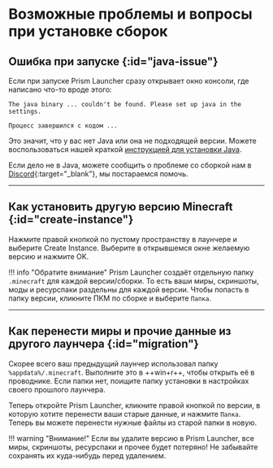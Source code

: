 # Возможные проблемы и вопросы при установке сборок

## **Ошибка при запуске** {:id="java-issue"}

Если при запуске Prism Launcher сразу открывает окно консоли, где написано что-то вроде этого:

```
The java binary ... couldn't be found. Please set up java in the settings.

Процесс завершился с кодом ...
```

Это значит, что у вас нет Java или она не подходящей версии. Можете воспользоваться нашей краткой [инструкцией для установки Java](java-installation.md).

Если дело не в Java, можете сообщить о проблеме со сборкой нам в [Discord](https://discord.gg/fhgkRff){:target="_blank"}, мы постараемся помочь.

---

## **Как установить другую версию Minecraft** {:id="create-instance"}

Нажмите правой кнопкой по пустому пространству в лаунчере и выберите Create Instance. Выберите в открывшемся окне желаемую версию и нажмите OK.

!!! info "Обратите внимание"
	Prism Launcher создаёт отдельную папку `.minecraft` для каждой версии/сборки. То есть ваши миры, скриншоты, моды и ресурспаки раздельны для каждой версии. Чтобы попасть в папку версии, кликните ПКМ по сборке и выберите `Папка`.

---

## **Как перенести миры и прочие данные из другого лаунчера** {:id="migration"}

Скорее всего ваш предыдущий лаунчер использовал папку `%appdata%/.minecraft`. Выполните это в ++win+r++, чтобы открыть её в проводнике. Если папки нет, поищите папку установки в настройках своего прошлого лаунчера.

Теперь откройте Prism Launcher, кликните правой кнопкой по версии, в которую хотите перенести ваши старые данные, и нажмите `Папка`. Теперь вы можете перенести нужные файлы из старой папки в новую.

!!! warning "Внимание!"
    Если вы удалите версию в Prism Launcher, все миры, скриншоты, ресурспаки и прочее будет потеряно! Не забывайте сохранять их куда-нибудь перед удалением.

